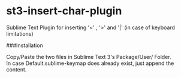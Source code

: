 # st3-insert-char-plugin
Sublime Text Plugin for inserting '&lt;' , '>' and '|' (in case of keyboard limitations)

###Installation

Copy/Paste the two files in Sublime Text 3's Package/User/ Folder.  
In case Default.sublime-keymap does already exist, just append the content.  